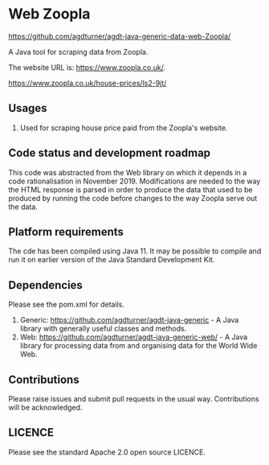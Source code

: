 # Web Zoopla

https://github.com/agdturner/agdt-java-generic-data-web-Zoopla/

A Java tool for scraping data from Zoopla. 

The website URL is: https://www.zoopla.co.uk/.

https://www.zoopla.co.uk/house-prices/ls2-9jt/

## Usages
1. Used for scraping house price paid from the Zoopla's website.

## Code status and development roadmap
This code was abstracted from the Web library on which it depends in a code rationalisation in November 2019. Modifications are needed to the way the HTML response is parsed in order to produce the data that used to be produced by running the code before changes to the way Zoopla serve out the data.

## Platform requirements
The cde has been compiled using Java 11. It may be possible to compile and run it on earlier version of the Java Standard Development Kit. 

## Dependencies
Please see the pom.xml for details.
1. Generic: https://github.com/agdturner/agdt-java-generic - A Java library with generally useful classes and methods.
2. Web: https://github.com/agdturner/agdt-java-generic-web/ - A Java library for processing data from and organising data for the World Wide Web.

## Contributions
Please raise issues and submit pull requests in the usual way. Contributions will be acknowledged.

## LICENCE
Please see the standard Apache 2.0 open source LICENCE.
